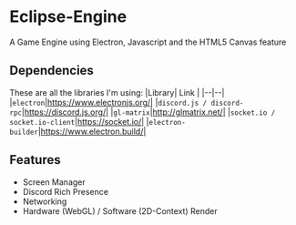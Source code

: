 <!--![](https://n1ghtthef0x.github.io/webpage/Logo_EclipseEngine_Transparent.png =120x120)-->
# Eclipse-Engine
A Game Engine using Electron, Javascript and the HTML5 Canvas feature
## Dependencies
These are all the libraries I'm using:
|Library| Link |
|--|--|
|`electron`|https://www.electronjs.org/|
|`discord.js / discord-rpc`|https://discord.js.org/|
|`gl-matrix`|http://glmatrix.net/|
|`socket.io / socket.io-client`|https://socket.io/|
|`electron-builder`|https://www.electron.build/|
## Features

 - Screen Manager
 - Discord Rich Presence
 - Networking
 - Hardware (WebGL) / Software (2D-Context) Render
